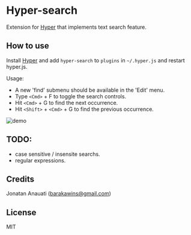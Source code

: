 
# Hyper-search

Extension for [Hyper](https://hyper.is) that implements text search feature.

## How to use

Install [Hyper](https://hyper.is) and add `hyper-search`
to `plugins` in `~/.hyper.js` and restart hyper.js.

Usage:
 - A new 'find' submenu should be available in the 'Edit' menu.
 - Type ```<Cmd>``` + F to toggle the search controls.
 - Hit ```<Cmd>``` + G to find the next occurrence.
 - Hit ```<Shift>``` + ```<Cmd>``` + G to find the previous occurrence.

![demo](https://media.giphy.com/media/xUA7aXl1VWN460yCju/giphy.gif)


## TODO:
- case sensitive / insensite searchs.
- regular expressions.

## Credits
Jonatan Anauati (barakawins@gmail.com)

## License

MIT
